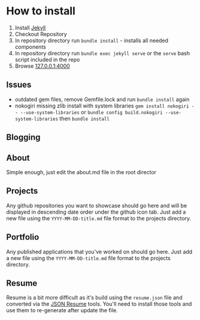 # How to install

1. Install [Jekyll](https://jekyllrb.com/)
1. Checkout Repository
1. In repository directory run `bundle install` - installs all needed components
1. In repository directory run `bundle exec jekyll serve` or the `serve` bash script included in the repo
1. Browse [127.0.0.1:4000](http://127.0.0.1:4000)


## Issues
* outdated gem files, remove Gemfile.lock and run `bundle install` again
* nokogiri missing zlib install with system libraries `gem install nokogiri -- --use-system-libraries` or `bundle config build.nokogiri --use-system-libraries` then `bundle install`

## Blogging

## About
Simple enough, just edit the about.md file in the root director

## Projects
Any github repositories you want to showcase should go here and will be displayed in descending date order under the github icon tab.  Just add a new file using the `YYYY-MM-DD-title.md` file format to the projects directory.

## Portfolio
Any published applications that you've worked on should go here.  Just add a new file using the `YYYY-MM-DD-title.md` file format to the projects directory.

## Resume
Resume is a bit more difficult as it's build using the `resume.json` file and converted via the [JSON Resume](https://jsonresume.org/) tools.  You'll need to install those tools and use them to re-generate after update the file.
